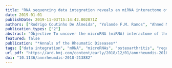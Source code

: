 ```yaml
---
title: "RNA sequencing data integration reveals an miRNA interactome of osteoarthritis cartilage"
date: 2019-01-01
publishDate: 2019-11-03T15:14:42.002071Z
authors: ["Rodrigo Coutinho De Almeida", "Yolande F.M. Ramos", "Ahmed Mahfouz", "Wouter Den Hollander", "Nico Lakenberg", "Evelyn Houtman", "Marcella Van Hoolwerff", "H. Eka D. Suchiman", "Alejandro Rodríguez Ruiz", "P. Eline Slagboom", "Hailiang Mei", "Szymon M. Kielbasa", "Rob G.H.H. Nelissen", "Marcel Reinders", "Ingrid Meulenbelt"]
publication_types: ["2"]
abstract: "Objective To uncover the microRNA (miRNA) interactome of the osteoarthritis (OA) pathophysiological process in the cartilage. Methods We performed RNA sequencing in 130 samples (n=35 and n=30 pairs for messenger RNA (mRNA) and miRNA, respectively) on macroscopically preserved and lesioned OA cartilage from the same patient and performed differential expression (DE) analysis of miRNA and mRNAs. To build an OA-specific miRNA interactome, a prioritisation scheme was applied based on inverse Pearson's correlations and inverse DE of miRNAs and mRNAs. Subsequently, these were filtered by those present in predicted (TargetScan/microT-CDS) and/or experimentally validated (miRTarBase/TarBase) public databases. Pathway enrichment analysis was applied to elucidate OA-related pathways likely mediated by miRNA regulatory mechanisms. Results We found 142 miRNAs and 2387 mRNAs to be differentially expressed between lesioned and preserved OA articular cartilage. After applying prioritisation towards likely miRNA-mRNA targets, a regulatory network of 62 miRNAs targeting 238 mRNAs was created. Subsequent pathway enrichment analysis of these mRNAs (or genes) elucidated that genes within the 'nervous system development' are likely mediated by miRNA regulatory mechanisms (familywise error=8.4×10-5). Herein NTF3 encodes neurotrophin-3, which controls survival and differentiation of neurons and which is closely related to the nerve growth factor. Conclusions By an integrated approach of miRNA and mRNA sequencing data of OA cartilage, an OA miRNA interactome and related pathways were elucidated. Our functional data demonstrated interacting levels at which miRNA affects expression of genes in the cartilage and exemplified the complexity of functionally validating a network of genes that may be targeted by multiple miRNAs."
featured: false
publication: "*Annals of the Rheumatic Diseases*"
tags: ["data integration", "mRNA", "microRNAs", "osteoarthritis", "regulatory networks"]
url_pdf: "https://ard.bmj.com/content/early/2018/12/01/annrheumdis-2018-213882.full"
doi: "10.1136/annrheumdis-2018-213882"
---
```


